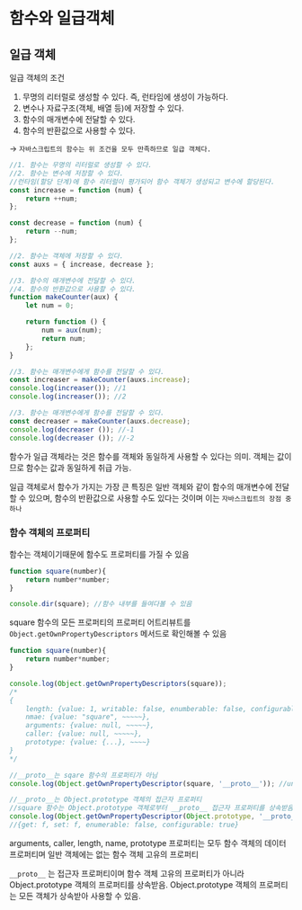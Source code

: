 # 함수와 일급객체

## 일급 객체

일급 객체의 조건

1. 무명의 리터럴로 생성할 수 있다. 즉, 런타임에 생성이 가능하다.
2. 변수나 자료구조(객체, 배열 등)에 저장할 수 있다.
3. 함수의 매개변수에 전달할 수 있다.
4. 함수의 반환값으로 사용할 수 있다.

→ `자바스크립트의 함수는 위 조건을 모두 만족하므로 일급 객체다.`

```jsx
//1. 함수는 무명의 리터럴로 생성할 수 있다.
//2. 함수는 변수에 저장할 수 있다.
//런타임(할당 단계)에 함수 리터럴이 평가되어 함수 객체가 생성되고 변수에 할당된다.
const increase = function (num) {
	return ++num;
};

const decrease = function (num) {
	return --num;
};

//2. 함수는 객체에 저장할 수 있다.
const auxs = { increase, decrease };

//3. 함수의 매개변수에 전달할 수 있다.
//4. 함수의 반환값으로 사용할 수 있다.
function makeCounter(aux) {
	let num = 0;

	return function () {
		num = aux(num);
		return num;
	};
}

//3. 함수는 매개변수에게 함수를 전달할 수 있다.
const increaser = makeCounter(auxs.increase);
console.log(increaser()); //1
console.log(increaser()); //2

//3. 함수는 매개변수에게 함수를 전달할 수 있다.
const decreaser = makeCounter(auxs.decrease);
console.log(decreaser ()); //-1
console.log(decreaser ()); //-2
```

함수가 일급 객체라는 것은 함수를 객체와 동일하게 사용할 수 있다는 의미. 객체는 값이므로 함수는 값과 동일하게 취급 가능.

일급 객체로서 함수가 가지는 가장 큰 특징은 일반 객체와 같이 함수의 매개변수에 전달할 수 있으며, 함수의 반환값으로 사용할 수도 있다는 것이며 이는 `자바스크립트의 장점 중 하나`

### 함수 객체의 프로퍼티

함수는 객체이기때문에 함수도 프로퍼티를 가질 수 있음

```jsx
function square(number){
	return number*number;
}

console.dir(square); //함수 내부를 들여다볼 수 있음
```

square 함수의 모든 프로퍼티의 프로퍼티 어트리뷰트를 `Object.getOwnPropertyDescriptors` 메서드로 확인해볼 수 있음

```jsx
function square(number){
	return number*number;
}

console.log(Object.getOwnPropertyDescriptors(square));
/*
{
	length: {value: 1, writable: false, enumberable: false, configurable: true},
	nmae: {value: "square", ~~~~~},
	arguments: {value: null, ~~~~~},
	caller: {value: null, ~~~~~},
	prototype: {value: {...}, ~~~~}
}
*/

//__proto__는 sqare 함수의 프로퍼티가 아님
console.log(Object.getOwnPropertyDescriptor(square, '__proto__')); //undefined

//__proto__는 Object.prototype 객체의 접근자 프로퍼티
//square 함수는 Object.prototype 객체로부터 __proto__ 접근자 프로퍼티를 상속받음
console.log(Object.getOwnPropertyDescriptor(Object.prototype, '__proto__'));
//{get: f, set: f, enumerable: false, configurable: true}
```

arguments, caller, length, name, prototype 프로퍼티는 모두 함수 객체의 데이터 프로퍼티며 일반 객체에는 없는 함수 객체 고유의 프로퍼티

`__proto__` 는 접근자 프로퍼티이며 함수 객체 고유의 프로퍼티가 아니라 Object.prototype 객체의 프로퍼티를 상속받음. Object.prototype 객체의 프로퍼티는 모든 객체가 상속받아 사용할 수 있음.
